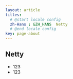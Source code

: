 ```yaml
---
layout: article
titles:
  # @start locale config
  zh-Hans : &ZH_HANS  Netty
  # @end locale config
key: page-about
---
```


## Netty

- 123
- 123


